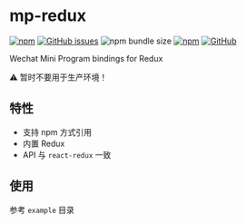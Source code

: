 # mp-redux

[![npm](https://img.shields.io/npm/v/mp-redux.svg?style=flat-square)](https://www.npmjs.com/package/mp-redux)
[![GitHub issues](https://img.shields.io/github/issues/pengtikui/mp-redux.svg?style=flat-square)](https://github.com/pengtikui/mp-redux/issues)
![npm bundle size](https://img.shields.io/bundlephobia/min/mp-redux.svg?style=flat-square)
[![npm](https://img.shields.io/npm/dt/mp-redux.svg?style=flat-square)](https://www.npmjs.com/package/mp-redux)
[![GitHub](https://img.shields.io/github/license/pengtikui/mp-redux.svg?style=flat-square)](https://github.com/pengtikui/mp-redux/blob/master/LICENSE)

Wechat Mini Program bindings for Redux

⚠️ 暂时不要用于生产环境！

## 特性

* 支持 npm 方式引用
* 内置 Redux
* API 与 `react-redux` 一致

## 使用

参考 `example` 目录

